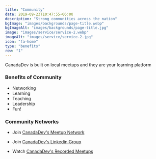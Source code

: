 ```yaml
---
title: "Community"
date: 2019-09-23T10:47:55+06:00
description: "Strong communities across the nation"
bgImage: "images/backgrounds/page-title.webp"
bgImageAlt: "images/backgrounds/page-title.jpg"
image: "images/service/service-2.webp"
imageAlt: "images/service/service-2.jpg"
icon: "fa-home"
type: "benefits"
row: "1"
---
```


CanadaDev is built on local meetups and they are your learning platform

### Benefits of Community

* Networking
* Learning
* Teaching
* Leadership
* Fun!

### Community Networks

* Join [CanadaDev's Meetup Network](https://canadadev.com/meetup)

* Join [CanadaDev's Linkedin Group](https://canadadev.com/linkedin)

* Watch [CanadaDev's Recorded Meetups](https://canadadev.com/vimeo)


